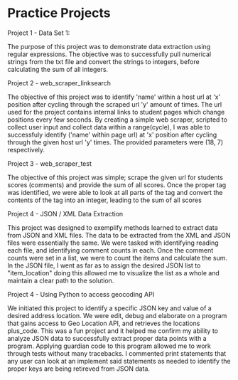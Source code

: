 # Practice Projects 

Project 1 - Data Set 1: 

The purpose of this project was to demonstrate data extraction using regular expressions. The objective was to successfully pull numerical strings from the txt file and convert the strings to integers, before calculating the sum of all integers. 

Project 2 - web_scraper_linksearch

The objective of this project was to identify 'name' within a host url at 'x' position after cycling through the scraped url 'y' amount of times. The url used for the project contains internal links to student pages which change positions every few seconds. By creating a simple web scraper, scripted to collect user input and collect data within a range(cycle), I was able to successfuly identify ('name' within page url) at 'x' position after cycling through the given host url 'y' times. The provided parameters were (18, 7) respectively. 

Project 3 - web_scraper_test

The objective of this project was simple; scrape the given url for students scores (comments) and provide the sum of all scores. Once the proper tag was identified, we were able to look at all parts of the tag and convert the contents of the tag into an integer, leading to the sum of all scores

Project 4 - JSON / XML Data Extraction 

This project was designed to exemplify methods learned to extract data from JSON and XML files. The data to be extracted from the XML and JSON files were essentially the same. We were tasked with identifying reading each file, and identifying comment counts in each. Once the comment counts were set in a list, we were to count the items and calculate the sum. In the JSON file, I went as far as to assign the desired JSON list to "item_location" doing this allowed me to visualize the list as a whole and maintain a clear path to the solution.  

Project 4 - Using Python to access geocoding API 

We initiated this project to identify a specific JSON key and value of a desired address location. We were edit, debug and elaborate on a program that gains access to Geo Location API, and retrieves the locations plus_code. This was a fun project and it helped me confirm my ability to analyze JSON data to successfully extract proper data points with a program. Applying guardian code to this program allowed me to work through tests without many tracebacks. I commented print statements that any user can look at an implement said statements as needed to identify the proper keys are being retireved from JSON data. 
